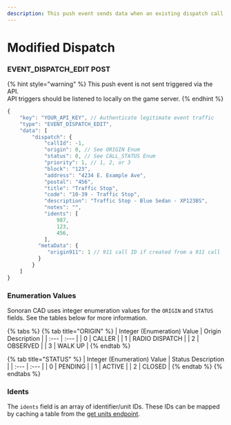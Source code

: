 ```yaml
---
description: This push event sends data when an existing dispatch call is modified.
---
```


# Modified Dispatch

### EVENT\_DISPATCH\_EDIT POST

{% hint style="warning" %}
This push event is not sent triggered via the API.  
API triggers should be listened to locally on the game server.
{% endhint %}

```javascript
{
    "key": "YOUR_API_KEY", // Authenticate legitimate event traffic
    "type": "EVENT_DISPATCH_EDIT",
    "data": [
        "dispatch": {
            "callId": -1,
            "origin": 0, // See ORIGIN Enum
            "status": 0, // See CALL_STATUS Enum
            "priority": 1, // 1, 2, or 3
            "block": "123",
            "address": "4234 E. Example Ave",
            "postal": "456",
            "title": "Traffic Stop",
            "code": "10-39 - Traffic Stop",
            "description": "Traffic Stop - Blue Sedan - XP123BS",
            "notes": "",
            "idents": [
                987,
                123,
                456,
            ],
          "metaData": {
             "origin911": 1 // 911 call ID if created from a 911 call
          }
        }
    ]
}
```

### Enumeration Values

Sonoran CAD uses integer enumeration values for the `ORIGIN` and `STATUS` fields. See the tables below for more information.

{% tabs %}
{% tab title="ORIGIN" %}
| Integer \(Enumeration\) Value | Origin Description |
| :--- | :--- |
| 0 | CALLER |
| 1 | RADIO DISPATCH |
| 2 | OBSERVED |
| 3 | WALK UP |
{% endtab %}

{% tab title="STATUS" %}
| Integer \(Enumeration\) Value | Status Description |
| :--- | :--- |
| 0 | PENDING |
| 1 | ACTIVE |
| 2 | CLOSED |
{% endtab %}
{% endtabs %}

### Idents

The `idents` field is an array of identifier/unit IDs. These IDs can be mapped by caching a table from the [get units endpoint](../../api-endpoints/emergency/get-active-units.md).

